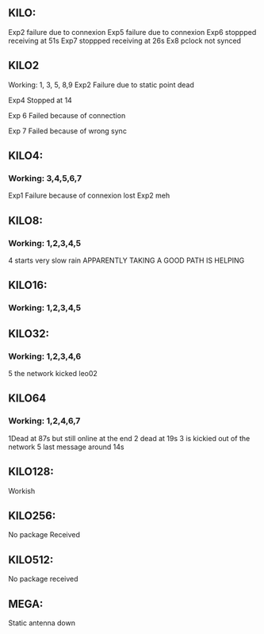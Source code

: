 
## KILO:
Exp2 failure due to connexion
Exp5 failure due to connexion
Exp6 stoppped receiving at 51s
Exp7 stoppped receiving at 26s
Ex8 pclock not synced


## KILO2
Working: 1, 3, 5, 8,9
Exp2 Failure due to static point dead

Exp4 Stopped at 14

Exp 6 Failed because of connection

Exp 7 Failed because of wrong sync

## KILO4:
### Working: 3,4,5,6,7
Exp1 Failure because of connexion lost
Exp2 meh

## KILO8:
### Working: 1,2,3,4,5
4 starts very slow rain
APPARENTLY TAKING A GOOD PATH IS HELPING


## KILO16:
### Working: 1,2,3,4,5




## KILO32:
### Working: 1,2,3,4,6

5 the network kicked leo02

## KILO64
### Working: 1,2,4,6,7
1Dead at 87s but still online at the end
2 dead at 19s
3 is kickied out of the network
5 last message around 14s


## KILO128:
Workish

## KILO256:
No package Received

## KILO512:
No package received

## MEGA:
Static antenna down

